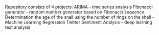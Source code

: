 Repository consists of 4 projects:
ARIMA - time series analysis
Fibonacci generator - random number generator based on Fibonacci sequence
Determination the age of the snail using the number of rings on the shell - Machine Learning Regression 
Twitter Sentiment Analysis - deep learning text analysis
